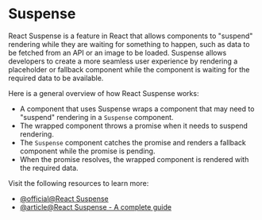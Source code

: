 # Suspense

React Suspense is a feature in React that allows components to "suspend" rendering while they are waiting for something to happen, such as data to be fetched from an API or an image to be loaded. Suspense allows developers to create a more seamless user experience by rendering a placeholder or fallback component while the component is waiting for the required data to be available.

Here is a general overview of how React Suspense works:

- A component that uses Suspense wraps a component that may need to "suspend" rendering in a `Suspense` component.
- The wrapped component throws a promise when it needs to suspend rendering.
- The `Suspense` component catches the promise and renders a fallback component while the promise is pending.
- When the promise resolves, the wrapped component is rendered with the required data.

Visit the following resources to learn more:

- [@official@React Suspense](https://react.dev/reference/react/Suspense)
- [@article@React Suspense - A complete guide](https://hygraph.com/blog/react-suspense)
